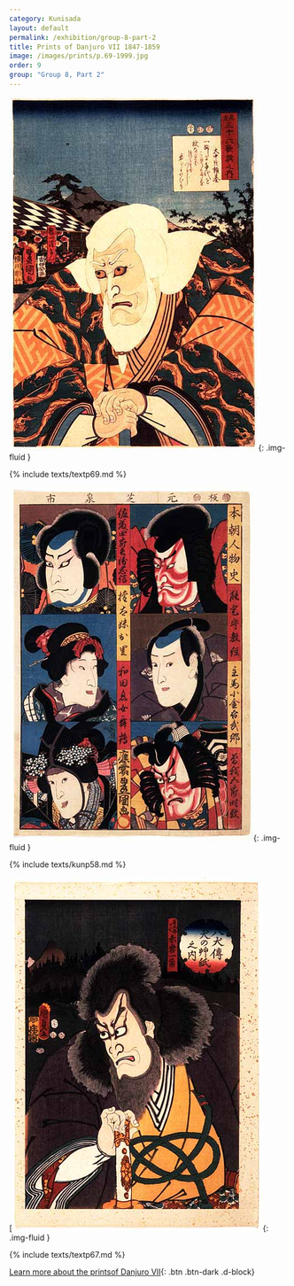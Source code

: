 ```yaml
---
category: Kunisada
layout: default
permalink: /exhibition/group-8-part-2
title: Prints of Danjuro VII 1847-1859
image: /images/prints/p.69-1999.jpg
order: 9
group: "Group 8, Part 2"
---
```

![Kunisada Image](/images/prints/p.69-1999.jpg){: .img-fluid }

{% include texts/textp69.md %}

![Kunisada Image](/images/prints/p.58-1999.jpg){: .img-fluid }

{% include texts/kunp58.md %}

[![Kunisada Image](/images/prints/p.67-1999.jpg){: .img-fluid }

{% include texts/textp67.md %}


[Learn more about the printsof Danjuro VII](/theme/textE){: .btn .btn-dark .d-block}
